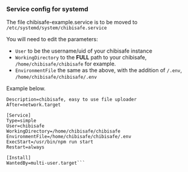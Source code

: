 ### Service config for systemd
The file chibisafe-example.service is to be moved to `/etc/systemd/system/chibisafe.service` 

You will need to edit the parameters:
- `User` to be the username/uid of your chibisafe instance
- `WorkingDirectory` to the **FULL** path to your chibisafe, `/home/chibisafe/chibisafe` for example.
- `EnvironmentFile` the same as the above, with the addition of `/.env`, `/home/chibisafe/chibisafe/.env`

Example below.

```[Unit]
Description=chibisafe, easy to use file uploader
After=network.target

[Service]
Type=simple
User=chibisafe
WorkingDirectory=/home/chibisafe/chibisafe
EnvironmentFile=/home/chibisafe/chibisafe/.env
ExecStart=/usr/bin/npm run start
Restart=always

[Install]
WantedBy=multi-user.target```
